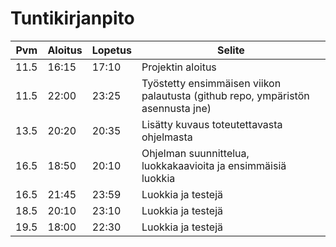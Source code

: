 # Tuntikirjanpito
|Pvm|Aloitus|Lopetus|Selite|
|---|-------|-------|------|
|11.5|16:15|17:10|Projektin aloitus|
|11.5|22:00|23:25|Työstetty ensimmäisen viikon palautusta (github repo, ympäristön asennusta jne)|
|13.5|20:20|20:35|Lisätty kuvaus toteutettavasta ohjelmasta|
|16.5|18:50|20:10|Ohjelman suunnittelua, luokkakaavioita ja ensimmäisiä luokkia|
|16.5|21:45|23:59|Luokkia ja testejä|
|18.5|20:10|23:10|Luokkia ja testejä|
|19.5|18:00|22:30|Luokkia ja testejä|
